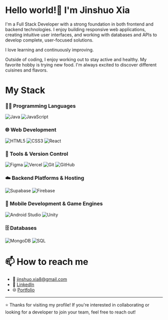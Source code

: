 # Hello world!👋  I'm Jinshuo Xia

I'm a Full Stack Developer with a strong foundation in both frontend and backend technologies. I enjoy building responsive web applications, creating intuitive user interfaces, and working with databases and APIs to develop complete, user-focused solutions.

I love learning and continuously improving.

Outside of coding, I enjoy working out to stay active and healthy.
My favorite hobby is trying new food. I'm always excited to discover different cuisines and flavors.

# My Stack
### 👨‍💻 Programming Languages  
![Java](https://img.shields.io/badge/Java-007396?style=for-the-badge&logo=java&logoColor=white)
![JavaScript](https://img.shields.io/badge/JavaScript-F7DF1E?style=for-the-badge&logo=javascript&logoColor=black)

### 🌐 Web Development  
![HTML5](https://img.shields.io/badge/HTML5-E34F26?style=for-the-badge&logo=html5&logoColor=white)
![CSS3](https://img.shields.io/badge/CSS3-1572B6?style=for-the-badge&logo=css3&logoColor=white)
![React](https://img.shields.io/badge/React-20232A?style=for-the-badge&logo=react&logoColor=61DAFB)

### 🧰 Tools & Version Control  
![Figma](https://img.shields.io/badge/Figma-F24E1E?style=for-the-badge&logo=figma&logoColor=white) 
![Vercel](https://img.shields.io/badge/Vercel-000000?style=for-the-badge&logo=vercel&logoColor=white) 
![Git](https://img.shields.io/badge/Git-F05032?style=for-the-badge&logo=git&logoColor=white) 
![GitHub](https://img.shields.io/badge/GitHub-181717?style=for-the-badge&logo=github&logoColor=white)

### ☁️ Backend Platforms & Hosting  
![Supabase](https://img.shields.io/badge/Supabase-3ECF8E?style=for-the-badge&logo=supabase&logoColor=white) 
![Firebase](https://img.shields.io/badge/Firebase-FFCA28?style=for-the-badge&logo=firebase&logoColor=black)

### 📱 Mobile Development & Game Engines  
![Android Studio](https://img.shields.io/badge/Android_Studio-3DDC84?style=for-the-badge&logo=android-studio&logoColor=white) 
![Unity](https://img.shields.io/badge/Unity-000000?style=for-the-badge&logo=unity&logoColor=white)

### 🗄️ Databases  
![MongoDB](https://img.shields.io/badge/MongoDB-47A248?style=for-the-badge&logo=mongodb&logoColor=white) 
![SQL](https://img.shields.io/badge/SQL-4479A1?style=for-the-badge&logo=mysql&logoColor=white)


# 📫 How to reach me

- 📧 jinshuo.xia8@gmail.com  
- 💼 [LinkedIn](https://www.linkedin.com/in/jinshuo-xia/)  
- 🌐 [Portfolio](https://portfolio-v2-eosin-psi.vercel.app/)

---

⭐ Thanks for visiting my profile! If you're interested in collaborating or looking for a developer to join your team, feel free to reach out!
